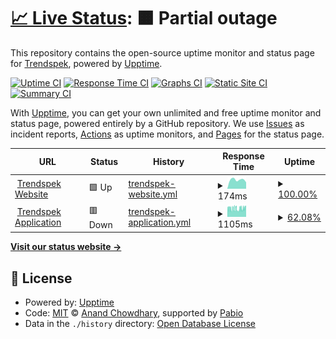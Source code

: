 # [📈 Live Status](https://Trendspek.github.io/uptime): <!--live status--> **🟧 Partial outage**

This repository contains the open-source uptime monitor and status page for [Trendspek](https://Trendspek.github.io/uptime), powered by [Upptime](https://github.com/upptime/upptime).

[![Uptime CI](https://github.com/Trendspek/uptime/workflows/Uptime%20CI/badge.svg)](https://github.com/Trendspek/uptime/actions?query=workflow%3A%22Uptime+CI%22)
[![Response Time CI](https://github.com/Trendspek/uptime/workflows/Response%20Time%20CI/badge.svg)](https://github.com/Trendspek/uptime/actions?query=workflow%3A%22Response+Time+CI%22)
[![Graphs CI](https://github.com/Trendspek/uptime/workflows/Graphs%20CI/badge.svg)](https://github.com/Trendspek/uptime/actions?query=workflow%3A%22Graphs+CI%22)
[![Static Site CI](https://github.com/Trendspek/uptime/workflows/Static%20Site%20CI/badge.svg)](https://github.com/Trendspek/uptime/actions?query=workflow%3A%22Static+Site+CI%22)
[![Summary CI](https://github.com/Trendspek/uptime/workflows/Summary%20CI/badge.svg)](https://github.com/Trendspek/uptime/actions?query=workflow%3A%22Summary+CI%22)

With [Upptime](https://upptime.js.org), you can get your own unlimited and free uptime monitor and status page, powered entirely by a GitHub repository. We use [Issues](https://github.com/Trendspek/uptime/issues) as incident reports, [Actions](https://github.com/Trendspek/uptime/actions) as uptime monitors, and [Pages](https://Trendspek.github.io/uptime) for the status page.

<!--start: status pages-->
<!-- This summary is generated by Upptime (https://github.com/upptime/upptime) -->
<!-- Do not edit this manually, your changes will be overwritten -->
<!-- prettier-ignore -->
| URL | Status | History | Response Time | Uptime |
| --- | ------ | ------- | ------------- | ------ |
| <img alt="" src="https://icons.duckduckgo.com/ip3/trendspek.com.ico" height="13"> [Trendspek Website](https://trendspek.com) | 🟩 Up | [trendspek-website.yml](https://github.com/Trendspek/uptime/commits/HEAD/history/trendspek-website.yml) | <details><summary><img alt="Response time graph" src="./graphs/trendspek-website/response-time-week.png" height="20"> 174ms</summary><br><a href="https://status.trendspek.com/history/trendspek-website"><img alt="Response time 493" src="https://img.shields.io/endpoint?url=https%3A%2F%2Fraw.githubusercontent.com%2FTrendspek%2Fuptime%2FHEAD%2Fapi%2Ftrendspek-website%2Fresponse-time.json"></a><br><a href="https://status.trendspek.com/history/trendspek-website"><img alt="24-hour response time 126" src="https://img.shields.io/endpoint?url=https%3A%2F%2Fraw.githubusercontent.com%2FTrendspek%2Fuptime%2FHEAD%2Fapi%2Ftrendspek-website%2Fresponse-time-day.json"></a><br><a href="https://status.trendspek.com/history/trendspek-website"><img alt="7-day response time 174" src="https://img.shields.io/endpoint?url=https%3A%2F%2Fraw.githubusercontent.com%2FTrendspek%2Fuptime%2FHEAD%2Fapi%2Ftrendspek-website%2Fresponse-time-week.json"></a><br><a href="https://status.trendspek.com/history/trendspek-website"><img alt="30-day response time 168" src="https://img.shields.io/endpoint?url=https%3A%2F%2Fraw.githubusercontent.com%2FTrendspek%2Fuptime%2FHEAD%2Fapi%2Ftrendspek-website%2Fresponse-time-month.json"></a><br><a href="https://status.trendspek.com/history/trendspek-website"><img alt="1-year response time 493" src="https://img.shields.io/endpoint?url=https%3A%2F%2Fraw.githubusercontent.com%2FTrendspek%2Fuptime%2FHEAD%2Fapi%2Ftrendspek-website%2Fresponse-time-year.json"></a></details> | <details><summary><a href="https://status.trendspek.com/history/trendspek-website">100.00%</a></summary><a href="https://status.trendspek.com/history/trendspek-website"><img alt="All-time uptime 99.67%" src="https://img.shields.io/endpoint?url=https%3A%2F%2Fraw.githubusercontent.com%2FTrendspek%2Fuptime%2FHEAD%2Fapi%2Ftrendspek-website%2Fuptime.json"></a><br><a href="https://status.trendspek.com/history/trendspek-website"><img alt="24-hour uptime 100.00%" src="https://img.shields.io/endpoint?url=https%3A%2F%2Fraw.githubusercontent.com%2FTrendspek%2Fuptime%2FHEAD%2Fapi%2Ftrendspek-website%2Fuptime-day.json"></a><br><a href="https://status.trendspek.com/history/trendspek-website"><img alt="7-day uptime 100.00%" src="https://img.shields.io/endpoint?url=https%3A%2F%2Fraw.githubusercontent.com%2FTrendspek%2Fuptime%2FHEAD%2Fapi%2Ftrendspek-website%2Fuptime-week.json"></a><br><a href="https://status.trendspek.com/history/trendspek-website"><img alt="30-day uptime 100.00%" src="https://img.shields.io/endpoint?url=https%3A%2F%2Fraw.githubusercontent.com%2FTrendspek%2Fuptime%2FHEAD%2Fapi%2Ftrendspek-website%2Fuptime-month.json"></a><br><a href="https://status.trendspek.com/history/trendspek-website"><img alt="1-year uptime 99.67%" src="https://img.shields.io/endpoint?url=https%3A%2F%2Fraw.githubusercontent.com%2FTrendspek%2Fuptime%2FHEAD%2Fapi%2Ftrendspek-website%2Fuptime-year.json"></a></details>
| <img alt="" src="https://icons.duckduckgo.com/ip3/trendspek.cloud.ico" height="13"> [Trendspek Application](https://trendspek.cloud/health.php) | 🟥 Down | [trendspek-application.yml](https://github.com/Trendspek/uptime/commits/HEAD/history/trendspek-application.yml) | <details><summary><img alt="Response time graph" src="./graphs/trendspek-application/response-time-week.png" height="20"> 1105ms</summary><br><a href="https://status.trendspek.com/history/trendspek-application"><img alt="Response time 1069" src="https://img.shields.io/endpoint?url=https%3A%2F%2Fraw.githubusercontent.com%2FTrendspek%2Fuptime%2FHEAD%2Fapi%2Ftrendspek-application%2Fresponse-time.json"></a><br><a href="https://status.trendspek.com/history/trendspek-application"><img alt="24-hour response time 1371" src="https://img.shields.io/endpoint?url=https%3A%2F%2Fraw.githubusercontent.com%2FTrendspek%2Fuptime%2FHEAD%2Fapi%2Ftrendspek-application%2Fresponse-time-day.json"></a><br><a href="https://status.trendspek.com/history/trendspek-application"><img alt="7-day response time 1105" src="https://img.shields.io/endpoint?url=https%3A%2F%2Fraw.githubusercontent.com%2FTrendspek%2Fuptime%2FHEAD%2Fapi%2Ftrendspek-application%2Fresponse-time-week.json"></a><br><a href="https://status.trendspek.com/history/trendspek-application"><img alt="30-day response time 1131" src="https://img.shields.io/endpoint?url=https%3A%2F%2Fraw.githubusercontent.com%2FTrendspek%2Fuptime%2FHEAD%2Fapi%2Ftrendspek-application%2Fresponse-time-month.json"></a><br><a href="https://status.trendspek.com/history/trendspek-application"><img alt="1-year response time 1069" src="https://img.shields.io/endpoint?url=https%3A%2F%2Fraw.githubusercontent.com%2FTrendspek%2Fuptime%2FHEAD%2Fapi%2Ftrendspek-application%2Fresponse-time-year.json"></a></details> | <details><summary><a href="https://status.trendspek.com/history/trendspek-application">62.08%</a></summary><a href="https://status.trendspek.com/history/trendspek-application"><img alt="All-time uptime 98.19%" src="https://img.shields.io/endpoint?url=https%3A%2F%2Fraw.githubusercontent.com%2FTrendspek%2Fuptime%2FHEAD%2Fapi%2Ftrendspek-application%2Fuptime.json"></a><br><a href="https://status.trendspek.com/history/trendspek-application"><img alt="24-hour uptime 72.78%" src="https://img.shields.io/endpoint?url=https%3A%2F%2Fraw.githubusercontent.com%2FTrendspek%2Fuptime%2FHEAD%2Fapi%2Ftrendspek-application%2Fuptime-day.json"></a><br><a href="https://status.trendspek.com/history/trendspek-application"><img alt="7-day uptime 62.08%" src="https://img.shields.io/endpoint?url=https%3A%2F%2Fraw.githubusercontent.com%2FTrendspek%2Fuptime%2FHEAD%2Fapi%2Ftrendspek-application%2Fuptime-week.json"></a><br><a href="https://status.trendspek.com/history/trendspek-application"><img alt="30-day uptime 88.99%" src="https://img.shields.io/endpoint?url=https%3A%2F%2Fraw.githubusercontent.com%2FTrendspek%2Fuptime%2FHEAD%2Fapi%2Ftrendspek-application%2Fuptime-month.json"></a><br><a href="https://status.trendspek.com/history/trendspek-application"><img alt="1-year uptime 98.19%" src="https://img.shields.io/endpoint?url=https%3A%2F%2Fraw.githubusercontent.com%2FTrendspek%2Fuptime%2FHEAD%2Fapi%2Ftrendspek-application%2Fuptime-year.json"></a></details>

<!--end: status pages-->

[**Visit our status website →**](https://Trendspek.github.io/uptime)

## 📄 License

- Powered by: [Upptime](https://github.com/upptime/upptime)
- Code: [MIT](./LICENSE) © [Anand Chowdhary](https://anandchowdhary.com), supported by [Pabio](https://pabio.com)
- Data in the `./history` directory: [Open Database License](https://opendatacommons.org/licenses/odbl/1-0/)
